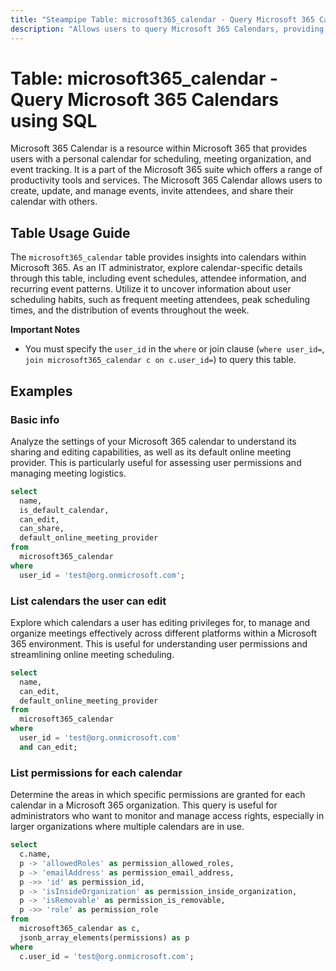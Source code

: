 ```yaml
---
title: "Steampipe Table: microsoft365_calendar - Query Microsoft 365 Calendars using SQL"
description: "Allows users to query Microsoft 365 Calendars, providing insights into calendar events, attendees, and schedule patterns."
---
```


# Table: microsoft365_calendar - Query Microsoft 365 Calendars using SQL

Microsoft 365 Calendar is a resource within Microsoft 365 that provides users with a personal calendar for scheduling, meeting organization, and event tracking. It is a part of the Microsoft 365 suite which offers a range of productivity tools and services. The Microsoft 365 Calendar allows users to create, update, and manage events, invite attendees, and share their calendar with others.

## Table Usage Guide

The `microsoft365_calendar` table provides insights into calendars within Microsoft 365. As an IT administrator, explore calendar-specific details through this table, including event schedules, attendee information, and recurring event patterns. Utilize it to uncover information about user scheduling habits, such as frequent meeting attendees, peak scheduling times, and the distribution of events throughout the week.

**Important Notes**
- You must specify the `user_id` in the `where` or join clause (`where user_id=`, `join microsoft365_calendar c on c.user_id=`) to query this table.

## Examples

### Basic info
Analyze the settings of your Microsoft 365 calendar to understand its sharing and editing capabilities, as well as its default online meeting provider. This is particularly useful for assessing user permissions and managing meeting logistics.

```sql
select
  name,
  is_default_calendar,
  can_edit,
  can_share,
  default_online_meeting_provider
from
  microsoft365_calendar
where
  user_id = 'test@org.onmicrosoft.com';
```

### List calendars the user can edit
Explore which calendars a user has editing privileges for, to manage and organize meetings effectively across different platforms within a Microsoft 365 environment. This is useful for understanding user permissions and streamlining online meeting scheduling.

```sql
select
  name,
  can_edit,
  default_online_meeting_provider
from
  microsoft365_calendar
where
  user_id = 'test@org.onmicrosoft.com'
  and can_edit;
```

### List permissions for each calendar
Determine the areas in which specific permissions are granted for each calendar in a Microsoft 365 organization. This query is useful for administrators who want to monitor and manage access rights, especially in larger organizations where multiple calendars are in use.

```sql
select
  c.name,
  p -> 'allowedRoles' as permission_allowed_roles,
  p -> 'emailAddress' as permission_email_address,
  p ->> 'id' as permission_id,
  p -> 'isInsideOrganization' as permission_inside_organization,
  p -> 'isRemovable' as permission_is_removable,
  p ->> 'role' as permission_role
from
  microsoft365_calendar as c,
  jsonb_array_elements(permissions) as p
where
  c.user_id = 'test@org.onmicrosoft.com';
```